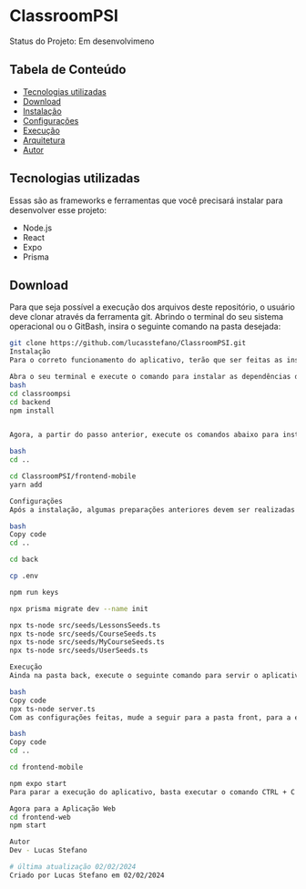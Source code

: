# ClassroomPSI
Status do Projeto: Em desenvolvimeno

## Tabela de Conteúdo

- [Tecnologias utilizadas](#tecnologias-utilizadas)
- [Download](#download)
- [Instalação](#instalação)
- [Configurações](#configurações)
- [Execução](#execução)
- [Arquitetura](#arquitetura)
- [Autor](#autor)

## Tecnologias utilizadas

Essas são as frameworks e ferramentas que você precisará instalar para desenvolver esse projeto:
- Node.js
- React
- Expo
- Prisma

## Download

Para que seja possível a execução dos arquivos deste repositório, o usuário deve clonar através da ferramenta git. Abrindo o terminal do seu sistema operacional ou o GitBash, insira o seguinte comando na pasta desejada:

```bash
git clone https://github.com/lucasstefano/ClassroomPSI.git
Instalação
Para o correto funcionamento do aplicativo, terão que ser feitas as instalações das dependências, tanto da pasta back-end, quanto da pasta front-end. Para isso entre na pasta que foi clonada pelo comando e exclua a pasta .git:

Abra o seu terminal e execute o comando para instalar as dependências da pasta de back-end do projeto denominada back.
bash
cd classroompsi
cd backend
npm install 


Agora, a partir do passo anterior, execute os comandos abaixo para instalar as dependências da pasta de front-end do projeto denominada front.

bash
cd ..

cd ClassroomPSI/frontend-mobile
yarn add

Configurações
Após a instalação, algumas preparações anteriores devem ser realizadas na pasta back. A partir dos comandos abaixo, será feita a configuração da pasta back-end:

bash
Copy code
cd ..

cd back

cp .env

npm run keys

npx prisma migrate dev --name init

npx ts-node src/seeds/LessonsSeeds.ts
npx ts-node src/seeds/CourseSeeds.ts
npx ts-node src/seeds/MyCourseSeeds.ts
npx ts-node src/seeds/UserSeeds.ts

Execução
Ainda na pasta back, execute o seguinte comando para servir o aplicativo em um servidor customizado para posterior execução no front-end:

bash
Copy code
npx ts-node server.ts
Com as configurações feitas, mude a seguir para a pasta front, para a execução do aplicativo utilizando o Expo utilizando os seguintes comandos:

bash
Copy code
cd ..

cd frontend-mobile

npm expo start
Para parar a execução do aplicativo, basta executar o comando CTRL + C no terminal.

Agora para a Aplicação Web
cd frontend-web
npm start

Autor
Dev - Lucas Stefano

# última atualização 02/02/2024
Criado por Lucas Stefano em 02/02/2024
